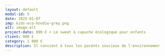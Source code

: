 ```yaml
---
layout: default
modal-id: 5
date: 2025-01-07
img: kids-eco-hoodie-grey.png
alt: image-alt
project-date: 990 € + Le sweat à capuche écologique pour enfants
client: 900 €
category: 1 080 €
description: Il convient à tous les parents soucieux de l'environnement cherchant des vêtements durables et confortables pour leurs enfants de 4 à 12 ans.
---
```


